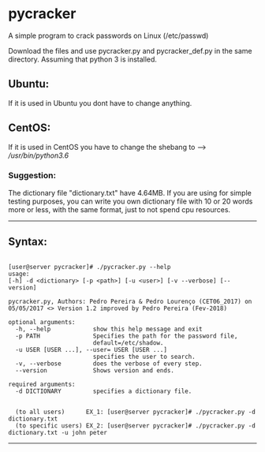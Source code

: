 # pycracker
A simple program to crack passwords on Linux (/etc/passwd)

Download the files and use pycracker.py and pycracker_def.py in the same directory.
Assuming that python 3 is installed.

## **Ubuntu**: 
If it is used in Ubuntu you dont have to change anything.

## **CentOS**: 
If it is used in CentOS you have to change the shebang to --> _/usr/bin/python3.6_

### **Suggestion**: 
The dictionary file "dictionary.txt" have 4.64MB.
If you are using for simple testing purposes, you can write you own dictionary file with 10 or 20 words more or less, with the same format, just to not spend cpu resources.

-----------------------------------------------------------------------------------------------------------------------------------
## **Syntax:**

```

[user@server pycracker]# ./pycracker.py --help
usage: 
[-h] -d <dictionary> [-p <path>] [-u <user>] [-v --verbose] [--version]

pycracker.py, Authors: Pedro Pereira & Pedro Lourenço (CET06_2017) on
05/05/2017 <> Version 1.2 improved by Pedro Pereira (Fev-2018)

optional arguments:
  -h, --help            show this help message and exit
  -p PATH               Specifies the path for the password file,
                        default=/etc/shadow.
  -u USER [USER ...], --user= USER [USER ...]
                        specifies the user to search.
  -v, --verbose         does the verbose of every step.
  --version             Shows version and ends.

required arguments:
  -d DICTIONARY         specifies a dictionary file.
  
  
  (to all users)      EX_1: [user@server pycracker]# ./pycracker.py -d dictionary.txt
  (to specific users) EX_2: [user@server pycracker]# ./pycracker.py -d dictionary.txt -u john peter
  ```
  -----------------------------------------------------------------------------------------------------------------------------------
